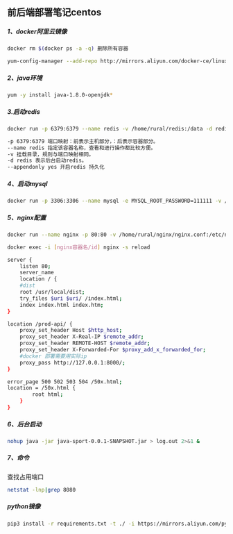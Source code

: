 ## 前后端部署笔记centos

##### 1、docker阿里云镜像

```bash
docker rm $(docker ps -a -q) 删除所有容器
```

```bash
yum-config-manager --add-repo http://mirrors.aliyun.com/docker-ce/linux/centos/docker-ce.repo
```

##### 2、java环境

```bash
yum -y install java-1.8.0-openjdk*
```

##### 3.启动redis

```bash
docker run -p 6379:6379 --name redis -v /home/rural/redis:/data -d redis:5.0 --appendonly yes 

-p 6379:6379 端口映射：前表示主机部分，：后表示容器部分。
--name redis 指定该容器名称，查看和进行操作都比较方便。
-v 挂载目录，规则与端口映射相同。
-d redis 表示后台启动redis。
--appendonly yes 开启redis 持久化
```

##### 4、启动mysql

```bash
docker run -p 3306:3306 --name mysql -e MYSQL_ROOT_PASSWORD=111111 -v /home/rural/mysql/data:/var/lib/mysql -v /home/rural/mysql/log:/etc/log/mysql -d mysql:5.7
```

##### 5、nginx配置

```bash
docker run --name nginx -p 80:80 -v /home/rural/nginx/nginx.conf:/etc/nginx/nginx.conf -v /home/rural/dist:/usr/local/dist -d nginx

```

```bash
docker exec -i [nginx容器名/id] nginx -s reload
```

```bash
server {
	listen 80;
	server_name 
	location / {
	#dist
	root /usr/local/dist;
	try_files $uri $uri/ /index.html;
	index index.html index.htm;
}

location /prod-api/ {
	proxy_set_header Host $http_host;
	proxy_set_header X-Real-IP $remote_addr;
	proxy_set_header REMOTE-HOST $remote_addr;
	proxy_set_header X-Forwarded-For $proxy_add_x_forwarded_for;
	#docker 部署需要用实际ip
	proxy_pass http://127.0.0.1:8000/;
}

error_page 500 502 503 504 /50x.html;
location = /50x.html {
		root html;
	}
}
```



##### 6、后台启动

```bash
nohup java -jar java-sport-0.0.1-SNAPSHOT.jar > log.out 2>&1 &
```

##### 7、命令

查找占用端口

```bash
netstat -lnp|grep 8080 
```

##### python镜像

```bash
pip3 install -r requirements.txt -t ./ -i https://mirrors.aliyun.com/pypi/simple
```


